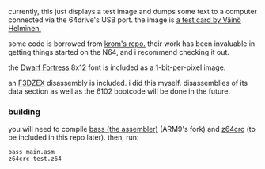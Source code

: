 currently, this just displays a test image and dumps
some text to a computer connected via the 64drive's USB port.
the image is [a test card by Väinö Helminen.](http://vah.dy.fi/testcard/)

some code is borrowed from [krom's repo.](https://github.com/PeterLemon/N64/)
their work has been invaluable in getting things started on the N64,
and i recommend checking it out.

the [Dwarf Fortress][dwarf] 8x12 font is included as a 1-bit-per-pixel image.

an [F3DZEX][zexdocs] disassembly is included. i did this myself.
disassemblies of its data section as well as the 6102 bootcode
will be done in the future.

[dwarf]: http://www.bay12games.com/dwarves/
[zexdocs]: https://wiki.cloudmodding.com/oot/F3DZEX

### building

you will need to compile
[bass (the assembler)](https://github.com/ARM9/bass) (ARM9's fork)
and [z64crc](https://github.com/notwa/mm/blob/master/z64crc.c)
(to be included in this repo later). then, run:
```
bass main.asm
z64crc test.z64
```
